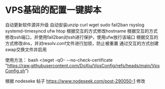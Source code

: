 # VPS基础的配置一键脚本
自动更新软件源并升级
自动安装unzip curl wget sudo fail2ban rsyslog systemd-timesyncd ufw htop
根据交互的方式修改hostname
根据交互的方式修改ssh端口，并使用fail2ban对ssh进行保护，使用ufw放行该端口
根据交互的方式修改dns，并对resolv.conf文件进行加锁，防止被重置
通过交互的方式创建swap交换文件并启用

使用方法：
bash <(wget -qO- --no-check-certificate "https://raw.githubusercontent.com/DoXiu/VpsConfig/refs/heads/main/VpsConfig.sh")

根据 nodeseke 帖子 https://www.nodeseek.com/post-290050-1 修改
